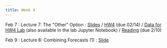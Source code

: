 ```yaml
---
title: Week 4
---
```


Feb 7
: Lecture 7: The "Other" Option
    : [Slides](https://docs.google.com/presentation/d/1-oYaOtcpfxfCFEup3KAnmQfP6PReI-bDVmYGhwQEbpo/edit#slide=id.p) / [HW4](/assets/hw4/hw4.pdf) (due 02/14) / [Data for HW4 Lab](/assets/hw4/scraped_games_2020-21.csv) (also available in the lab Jupyter Notebook) / [Reading](https://forecasting.quarto.pub/book/inner-game.html) (due 2/10)

Feb 9
: Lecture 8: Combining Forecasts (1)
	: [Slide](https://docs.google.com/presentation/d/15Gpip5Ea1Gda4_dChg7cv-nkQlUXX5FqkdlRMB322-s/edit#slide=id.p)
